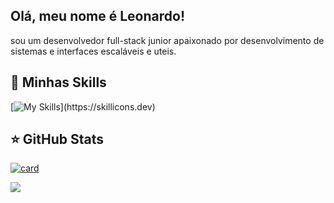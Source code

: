 ## Olá, meu nome é Leonardo!

sou um desenvolvedor full-stack junior apaixonado por desenvolvimento de sistemas e interfaces escaláveis e uteis.


## 🚀 Minhas Skills


[![My Skills](https://skillicons.dev/icons?i=js,html,css,nodejs,java,express,react,vite,flask,python,sqlite,mongodb,git,github,linux,postman,vscode,)](https://skillicons.dev)

## ⭐ GitHub Stats

[![card](https://github-readme-stats.vercel.app/api?username=Leonardo-de-Moura&theme=dark&show_icons=true)](https://github.com/anuraghazra/github-readme-stats)

[![](https://github-readme-stats.vercel.app/api/top-langs/?username=Leonardo-de-Moura&hide=html&layout=compact&theme=dark)](https://github.com/anuraghazra/github-readme-stats)
